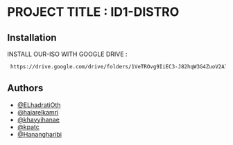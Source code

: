 
# PROJECT TITLE : ID1-DISTRO


## Installation

INSTALL OUR-ISO WITH GOOGLE DRIVE :

```bash
 https://drive.google.com/drive/folders/1VeTROvg9IiEC3-J82hqW3G4ZuoV2A7nh?usp=drive_link
```
    
## Authors

- [@ELhadratiOth](https://www.github.com/ELhadratiOth)
- [@hajarelkamri](https://github.com/hajarelkamri)
- [@khayyihanae](https://github.com/khayyihanae)
- [@kpatc](https://github.com/kpatc)
- [@Hanangharibi](https://github.com/GitHub380Hanan)




